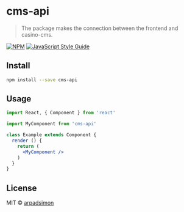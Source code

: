 # cms-api

> The package makes the connection between the frontend and casino-cms.

[![NPM](https://img.shields.io/npm/v/cms-api.svg)](https://www.npmjs.com/package/cms-api) [![JavaScript Style Guide](https://img.shields.io/badge/code_style-standard-brightgreen.svg)](https://standardjs.com)

## Install

```bash
npm install --save cms-api
```

## Usage

```jsx
import React, { Component } from 'react'

import MyComponent from 'cms-api'

class Example extends Component {
  render () {
    return (
      <MyComponent />
    )
  }
}
```

## License

MIT © [arpadsimon](https://github.com/arpadsimon)
